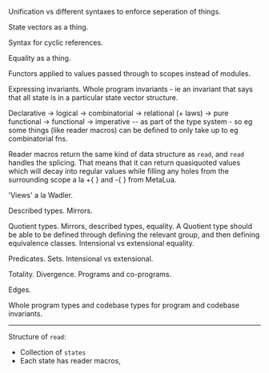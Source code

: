 Unification vs different syntaxes to enforce seperation of things.

State vectors as a thing.

Syntax for cyclic references.

Equality as a thing.

Functors applied to values passed through to scopes instead of modules.

Expressing invariants. Whole program invariants - ie an invariant that says that all state is in a particular state vector structure.

Declarative -> logical -> combinatorial -> relational (+ laws) -> pure functional -> functional -> imperative -- as part of the type system - so eg some things (like reader macros) can be defined to only take up to eg combinatorial fns.

Reader macros return the same kind of data structure as `read`, and `read` handles the splicing. That means that it can return quasiquoted values which will decay into regular values while filling any holes from the surrounding scope a la +{ } and -{ } from MetaLua.

'Views' a la Wadler.

Described types. Mirrors.

Quotient types. Mirrors, described types, equality. A Quotient type should be able to be defined through defining the relevant group, and then defining equivalence classes. Intensional vs extensional equality.

Predicates. Sets. Intensional vs extensional.

Totality. Divergence. Programs and co-programs.

Edges.

Whole program types and codebase types for program and codebase invariants.

---

Structure of `read`:

- Collection of `states`
- Each state has reader macros, 
